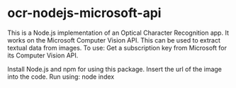 # ocr-nodejs-microsoft-api
This is a Node.js implementation of an Optical Character Recognition app. It works on the Microsoft Computer Vision API. This can be used to extract textual data from images.
To use: Get a subscription key from Microsoft for its Computer Vision API.

Install Node.js and npm for using this package.
Insert the url of the image into the code.
Run using: node index
